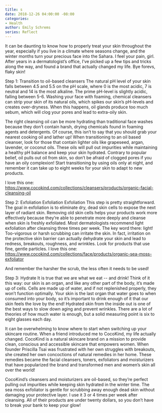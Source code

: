 ```yaml
---
title: s
date: 2018-12-26 04:00:00 -08:00
categories:
- Health
author: Emily Schrems
series: Reflect
---
```


It can be daunting to know how to properly treat your skin throughout the year, especially if you live in a climate where seasons change, and the winter months turn your precious face into the Sahara. I feel your pain, girl. After years in a dermatologist’s office, I’ve picked up a few tips and tricks along the way, and found a brand that actually changed my life. Bye forevs, flaky skin! 

Step 1: Transition to oil-based cleansers 
The natural pH level of your skin falls between 4.5 and 5.5 on the pH scale, where 0 is the most acidic, 7 is neutral and 14 is the most alkaline. The prime pH-level is slightly acidic, falling between 5-6. Washing your face with foaming, chemical cleansers can strip your skin of its natural oils, which spikes our skin’s pH-levels and creates over-dryness. When this happens, oil glands produce too much sebum, which will clog your pores and lead to extra-oily skin.

The right cleansing oil can be more hydrating than traditional face washes because they don’t contain harsh, drying  chemicals found in foaming agents and detergents. Of course, this isn’t to say that you should grab your nearest cooking oil and lather up! When transitioning to an oil based cleanser, look for those that contain lighter oils like grapeseed, argan, lavender, or coconut oils. These oils will pull out impurities while maintaining a healthy pH balance and keep your skin hydrated. Contrary to popular belief, oil pulls out oil from skin, so don’t be afraid of clogged pores if you have an oily complexion! Start transitioning by using oils only at night, and remember it can take up to eight weeks for your skin to adapt to new products. 

I love this one:
https://www.cocokind.com/collections/cleansers/products/organic-facial-cleansing-oil

Step 2: Exfoliation Exfoliation Exfoliation
This step is pretty straightforward. The goal in exfoliation is to eliminate dry, dead skin cells to expose the next layer of radiant skin. Removing old skin cells helps your  products work more effectively because they’re able to penetrate more deeply and cleanse when skin is freshly exfoliated. Most dermatologists recommend light exfoliation after cleansing three times per week. The key word there: light! Too-vigorous or harsh scrubbing can irritate the skin. In fact, irritation on the protective skin barrier can actually dehydrate your skin and lead to redness, breakouts, roughness, and wrinkles. 
Look for products that use fine, gentle particles. I love this one: https://www.cocokind.com/collections/face/products/organic-sea-moss-exfoliator 

And remember the harsher the scrub, the less often it needs to be used!

Step 3: Hydrate
It is true that we are what we eat -- and drink! Think of it this way: our skin is an organ, and like any other part of the body, it’s made up of cells. Cells are made up of water, and if not replenished properly, they won’t function optimally. Your skin is the last organ that water goes to when consumed into your body, so it’s important to drink enough of it that our skin feels the love by the end! Hydrated skin from the inside out is one of the best ways to slow down aging and prevent wrinkles. There are a lot of theories of how much water is enough, but a solid measuring point is six to eight glasses each day.

It can be overwhelming to know where to start when switching up your skincare routine. When a friend introduced me to CocoKind, my life actually changed. CocoKind is a natural skincare brand on a mission to provide clean, conscious and accessible skincare that empowers women. When founder Priscilla Tsai was frustrated with her own struggles with breakouts, she created her own concoctions of natural remedies in her home. These remedies became the facial cleansers, toners, exfoliators and moisturizers that have popularized the brand and transformed men and women’s skin all over the world!

CocoKind’s cleansers and moisturizers are oil-based, so they’re perfect pulling out impurities while keeping skin hydrated in the winter time. The sea moss exfoliator is gentle for scrubbing away enough dead skin without damaging your protective layer. I use it 3 or 4 times per week after cleansing. All of their products are under twenty dollars, so you don’t have to break your bank to keep your glow!
